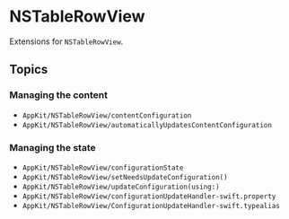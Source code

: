 # NSTableRowView

Extensions for `NSTableRowView`.

## Topics

### Managing the content

- ``AppKit/NSTableRowView/contentConfiguration``
- ``AppKit/NSTableRowView/automaticallyUpdatesContentConfiguration``

### Managing the state

- ``AppKit/NSTableRowView/configurationState``
- ``AppKit/NSTableRowView/setNeedsUpdateConfiguration()``
- ``AppKit/NSTableRowView/updateConfiguration(using:)``
- ``AppKit/NSTableRowView/configurationUpdateHandler-swift.property``
- ``AppKit/NSTableRowView/ConfigurationUpdateHandler-swift.typealias``

